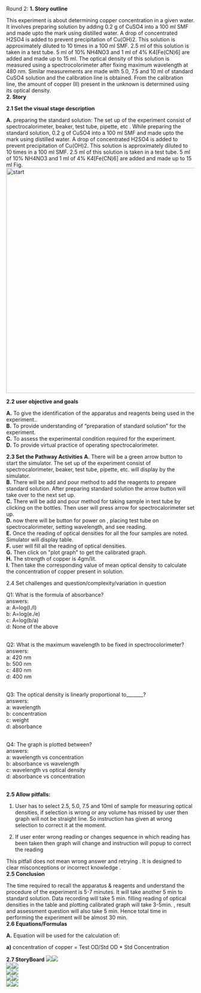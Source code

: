 Round 2:
**1. Story outline**

This experiment is about determining copper concentration in a given water. It involves preparing solution by adding 0.2 g of CuSO4 into a 100 ml SMF and made upto the mark using distilled water. A drop of concentrated H2SO4 is added to prevent precipitation of Cu(OH)2. This solution is approximately diluted to 10 times in a 100 ml SMF. 2.5 ml of this solution is taken in a test tube. 5 ml of 10% NH4NO3 and 1 ml of 4% K4[Fe(CN)6] are added and made up to 15 ml. The optical density of this solution is measured using a spectrocolorimeter after fixing maximum wavelength at 480 nm. Similar measurements are made with 5.0, 7.5 and 10 ml of standard CuSO4 solution and the calibration line is obtained. From the calibration line, the amount of copper (II) present in the unknown is determined using its optical density. 
</b> <br>
**2. Story**

 **2.1 Set the visual stage description**

**A.** preparing the standard solution:
The set up of the experiment consist of spectrocalorimeter, beaker, test tube, pipette, etc .
While preparing the standard solution, 0.2 g of CuSO4 into a 100 ml SMF and made upto the mark using distilled water. A drop of concentrated H2SO4 is added to prevent precipitation of Cu(OH)2. This solution is approximately diluted to 10 times in a 100 ml SMF. 2.5 ml of this solution is taken in a test tube. 5 ml of 10% NH4NO3 and 1 ml of 4% K4[Fe(CN)6] are added and made up to 15 ml
Fig.<img src="images\img1.png" alt="start" width="900" height="600">  


**2.2 user objective and goals**

 **A.** To give the identification of  the apparatus and reagents being used in the experiment..<br>
 **B.** To provide understanding of “preparation of standard solution” for the experiment.<br>
 **C.** To assess the experimental condition required for the experiment.<br>
 **D.** To provide virtual practice of operating spectrocalorimeter.</b> <br>

**2.3 Set the Pathway Activities**
**A.** There will be a green arrow button to start the simulator. The set up of the experiment consist of spectrocalorimeter, beaker, test tube, pipette, etc. will display by the simulator.<br>
**B.** There will be add and pour method to add the reagents to prepare standard solution. After preparing standard solution the arrow button will take over to the next set up.<br>
**C.** There will be add and pour method for taking sample in test tube by clicking on the bottles. Then user will press arrow for spectrocalorimeter set up.<br>
**D.** now there will be button for power on , placing test tube on spectrocalorimeter, setting wavelength, and see reading.<br>
**E.** Once the reading of optical densities for all the four samples are noted. Simulator will display table.<br>
**F.** user will fill all the reading of optical densities.  <br>
**G.** Then click on "plot graph" to get the calibrated graph.</b> <br>
**H.** The strength of copper is 4gm/lit.<br>
**I.** Then take the corresponding value of mean optical density to calculate the concentration of copper present in solution.  
<p>2.4 Set challenges and question/complexity/variation in question</p>
<p>Q1:  What is the formula of absorbance?<br>  
      answers:<br> 
        a:  A=log(I./I)  <br>               
        b:  A=log(e./e) <br>              
        c:  A=log(b/a)  <br>              
        d:  None of the above<br><br></p>                   
      
    

   <p>Q2: What is the maximum wavelength to be fixed in spectrocolorimeter? <br> 
      answers: <br>
        a:  420 nm  <br>                
        b:  500 nm <br>                 
        c:  480 nm <br>                 
        d:  400 nm <br><br></p>
        
  
       
  <p>Q3:  The optical density is linearly proportional to_______? <br>
      answers: <br>
        a:  wavelength  <br>                
        b:  concentration<br>                  
        c:  weight  <br>             
        d:  absorbance  <br><br>  </p>
      
        
   <p> Q4:  The graph is plotted between? <br>
      answers: <br>
        a:  wavelength vs concentration <br>               
        b:  absorbance vs wavelength   <br>               
        c:  wavelength vs optical density  <br>              
        d:  absorbance vs concentration<br> <br> </p> 
      
   
   
  **2.5 Allow pitfalls:**
  1. User has to select 2.5, 5.0, 7.5 and 10ml of sample for measuring optical densities, if  selection is wrong or any volume has missed by user then graph will not be straight line. So instruction has given at wrong selection to correct it at the moment.

2. If user enter wrong reading or changes sequence in which reading has been taken then graph will change and instruction will popup to correct the reading

This pitfall does not mean wrong answer and retrying . It is designed to clear misconceptions or incorrect knowledge .<br>
**2.5 Conclusion**

The time required to recall the apparatus & reagents and understand the procedure of the experiment is 5-7 minutes. It will take another 5 min to standard solution. Data recording will take 5 min. filling reading of optical densities in the table and plotting calibrated graph will take 3-5min. , result and assessment question will also take 5 min. Hence total time in performing the experiment will be almost 30 min.<br>
**2.6 Equations/Formulas**

**A.** Equation will be used for the calculation of:

**a)**  concentration of copper = Test OD/Std OD * Std Concentration

**2.7 StoryBoard**
<img src="images/1.png"><img src="images/appratus.png"><br>
<img src="images/dip.png"><img src="images/i3.png"><br>
<img src="images/img1.png"><img src="images/pour.png"><br>
<img src="images/pour4.png"><img src="tplaced.png"><br>
<img src="images/graph.PNG"><img src="table.PNG">
